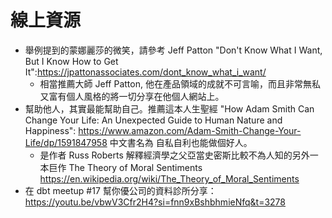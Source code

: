 # 線上資源

- 舉例提到的蒙娜麗莎的微笑，請參考 Jeff Patton "Don't Know What I Want, But I Know How to Get It":https://jpattonassociates.com/dont_know_what_i_want/
   - 相當推薦大師 Jeff Patton, 他在產品領域的成就不可言喻，而且非常無私又富有個人風格的將一切分享在他個人網站上。
- 幫助他人，其實最能幫助自己。推薦這本人生聖經 "How Adam Smith Can Change Your Life: An Unexpected Guide to Human Nature and Happiness": https://www.amazon.com/Adam-Smith-Change-Your-Life/dp/1591847958 中文書名為 自私自利也能做個好人。
   - 是作者 Russ Roberts 解釋經濟學之父亞當史密斯比較不為人知的另外一本巨作 The Theory of Moral Sentiments https://en.wikipedia.org/wiki/The_Theory_of_Moral_Sentiments
- 在 dbt meetup #17 幫你優公司的資料診所分享： https://youtu.be/vbwV3Cfr2H4?si=fnn9xBshbhmieNfq&t=3278
